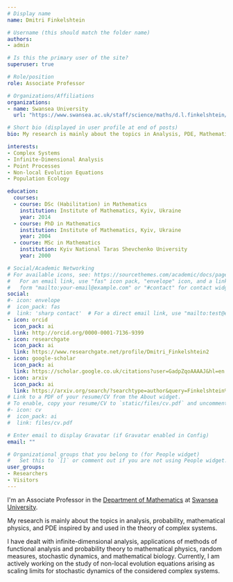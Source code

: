 ```yaml
---
# Display name
name: Dmitri Finkelshtein

# Username (this should match the folder name)
authors:
- admin

# Is this the primary user of the site?
superuser: true

# Role/position
role: Associate Professor

# Organizations/Affiliations
organizations:
- name: Swansea University
  url: "https://www.swansea.ac.uk/staff/science/maths/d.l.finkelshtein/"

# Short bio (displayed in user profile at end of posts)
bio: My research is mainly about the topics in Analysis, PDE, Mathematical Physics, and Probability inspired by and used in the theory of Complex Systems. 

interests:
- Complex Systems
- Infinite-Dimensional Analysis
- Point Processes
- Non-local Evolution Equations
- Population Ecology

education:
  courses:
  - course: DSc (Habilitation) in Mathematics
    institution: Institute of Mathematics, Kyiv, Ukraine
    year: 2014
  - course: PhD in Mathematics
    institution: Institute of Mathematics, Kyiv, Ukraine
    year: 2004
  - course: MSc in Mathematics
    institution: Kyiv National Taras Shevchenko University 
    year: 2000

# Social/Academic Networking
# For available icons, see: https://sourcethemes.com/academic/docs/page-builder/#icons
#   For an email link, use "fas" icon pack, "envelope" icon, and a link in the
#   form "mailto:your-email@example.com" or "#contact" for contact widget.
social:
#- icon: envelope
#  icon_pack: fas
#  link: 'sharp contact'  # For a direct email link, use "mailto:test@example.org".
- icon: orcid
  icon_pack: ai
  link: http://orcid.org/0000-0001-7136-9399
- icon: researchgate
  icon_pack: ai
  link: https://www.researchgate.net/profile/Dmitri_Finkelshtein2
- icon: google-scholar
  icon_pack: ai
  link: https://scholar.google.co.uk/citations?user=GadpZqoAAAAJ&hl=en
- icon: arxiv
  icon_pack: ai
  link: https://arxiv.org/search/?searchtype=author&query=Finkelshtein%2C+D
# Link to a PDF of your resume/CV from the About widget.
# To enable, copy your resume/CV to `static/files/cv.pdf` and uncomment the lines below.
#- icon: cv
#  icon_pack: ai
#  link: files/cv.pdf

# Enter email to display Gravatar (if Gravatar enabled in Config)
email: ""

# Organizational groups that you belong to (for People widget)
#   Set this to `[]` or comment out if you are not using People widget.
user_groups:
- Researchers
- Visitors
---
```


I'm an Associate Professor in the <a href="https://www.swansea.ac.uk/maths/" target="_blank">Department of Mathematics</a> at <a href="https://www.swansea.ac.uk/" target="_blank">Swansea University</a>.

My research is mainly about the topics in analysis, probability, mathematical physics, and PDE inspired by and used in the theory of complex systems. 

I have dealt with infinite-dimensional analysis, applications of methods of functional analysis and probability theory to mathematical physics, random measures, stochastic dynamics, and mathematical biology. Currently, I am actively working on the study of non-local evolution equations arising as scaling limits for stochastic dynamics of the considered complex systems.


